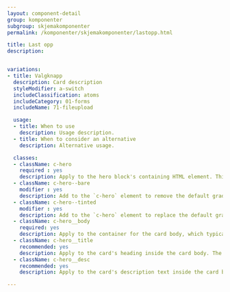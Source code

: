 ```yaml
---
layout: component-detail
group: komponenter
subgroup: skjemakomponenter
permalink: /komponenter/skjemakomponenter/lastopp.html

title: Last opp
description:


variations:
- title: Valgknapp
  description: Card description
  styleModifier: a-switch
  includeClassification: atoms
  includeCategory: 01-forms
  includeName: 71-fileupload

  usage:
  - title: When to use
    description: Usage description.
  - title: When to consider an alternative
    description: Alternative usage.

  classes:
  - className: c-hero
    required : yes
    description: Apply to the hero block's containing HTML element. This class sets up the background-image handling and text color for the unit. The `c-hero` element should have just one immediate child, the `c-hero__body` element. Note, too, that the unit's hero image should be applied as a background image to this `c-hero` element.
  - className: c-hero--bare
    modifier : yes
    description: Add to the `c-hero` element to remove the default gradient overlay from the hero image.
  - className: c-hero--tinted
    modifier : yes
    description: Add to the `c-hero` element to replace the default gradient overlay with a solid, uniform tint.
  - className: c-hero__body
    required: yes
    description: Apply to the container for the card body, which typically includes a title and description (see below) but can include any arbitrary markup including buttons for a call to action. The class manages the card's background gradient.
  - className: c-hero__title
    recommended: yes
    description: Apply to the card's heading inside the card body. The recommended element for this class is `<h1>`.
  - className: c-hero__desc
    recommended: yes
    description: Apply to the card's description text inside the card body. The recommended element for this class is `<p>`.

---
```

